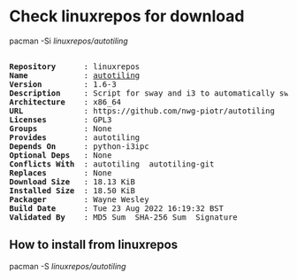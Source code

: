 # Check linuxrepos for download

pacman -Si *linuxrepos/autotiling*

<div class="highlight"><pre class="highlight"><text>
<b>Repository</b>      : linuxrepos
<b>Name</b>            : <a href="../../x86_64/autotiling-1.6-3-x86_64.pkg.tar.zst">autotiling</a>
<b>Version</b>         : 1.6-3
<b>Description</b>     : Script for sway and i3 to automatically switch the horizontal / vertical window split orientation
<b>Architecture</b>    : x86_64
<b>URL</b>             : https://github.com/nwg-piotr/autotiling
<b>Licenses</b>        : GPL3
<b>Groups</b>          : None
<b>Provides</b>        : autotiling
<b>Depends On</b>      : python-i3ipc
<b>Optional Deps</b>   : None
<b>Conflicts With</b>  : autotiling  autotiling-git
<b>Replaces</b>        : None
<b>Download Size</b>   : 18.13 KiB
<b>Installed Size</b>  : 18.50 KiB
<b>Packager</b>        : Wayne Wesley <wayne6324@gmail.com>
<b>Build Date</b>      : Tue 23 Aug 2022 16:19:32 BST
<b>Validated By</b>    : MD5 Sum  SHA-256 Sum  Signature
</text></pre></div>

## How to install from linuxrepos

pacman -S *linuxrepos/autotiling*
